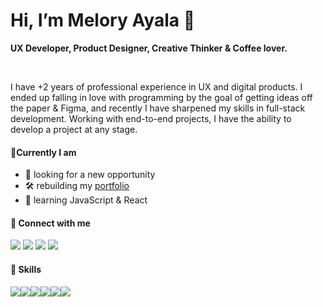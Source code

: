 <h1>Hi, I’m Melory Ayala 👋</h1>

<p><b>UX Developer, Product Designer, Creative Thinker & Coffee lover.</b></p>
<br>


<p>I have +2 years of professional experience in UX and digital products. 
  I ended up falling in love with programming by the goal of getting ideas off the paper & Figma, and recently I have sharpened my skills in full-stack development. 
  Working with end-to-end projects, I have the ability to develop a project at any stage.
<br>
 
<h4>🎯Currently I am</h4>

- 👀 looking for a new opportunity 
- 🛠️ rebuilding my <a href="https://cutt.ly/X0X2NMe">portfolio</a>
- 💞️ learning JavaScript & React

<h4>🔌 Connect with me</h4>

[<img src="https://img.shields.io/badge/Gmail-D14836?style=for-the-badge&logo=gmail&logoColor=white" />](mailto:melory.ayala@gamil.com)
[<img src="https://img.shields.io/badge/LinkedIn-0077B5?style=for-the-badge&logo=linkedin&logoColor=white" />](https://www.linkedin.com/in/melory-ayala/)
[<img src="https://img.shields.io/badge/Figma-F24E1E?style=for-the-badge&logo=figma&logoColor=white" />](https://www.figma.com/@meloryayala/)
[<img src="https://img.shields.io/badge/Medium-12100E?style=for-the-badge&logo=medium&logoColor=white" />](https://meloryayala.medium.com/)  

<h4>🧠 Skills</h4>
<div style= "display: flex">
<img src="https://img.shields.io/badge/HTML-239120?style=for-the-badge&logo=html5&logoColor=white" style="displays:inline"/>
<img src="https://img.shields.io/badge/CSS3-1572B6?style=for-the-badge&logo=css3&logoColor=white">
<img src="https://img.shields.io/badge/JavaScript-F7DF1E?style=for-the-badge&logo=javascript&logoColor=black">
<img src="https://img.shields.io/badge/Figma-F24E1E?style=for-the-badge&logo=figma&logoColor=white">
<img src="https://img.shields.io/badge/Sketch-FFB387?style=for-the-badge&logo=sketch&logoColor=black">
<img src="https://img.shields.io/badge/Miro-050038?style=for-the-badge&logo=Miro&logoColor=white">
</div>
<!---
meloryayala/meloryayala is a ✨ special ✨ repository because its `README.md` (this file) appears on your GitHub profile.
You can click the Preview link to take a look at your changes.
- 👀 I’m interested in UX & Programming
- 💞️I’m currently learning JavaScrpt & React
- 📫 How to reach me: melory.ayala@gmail.com --->

